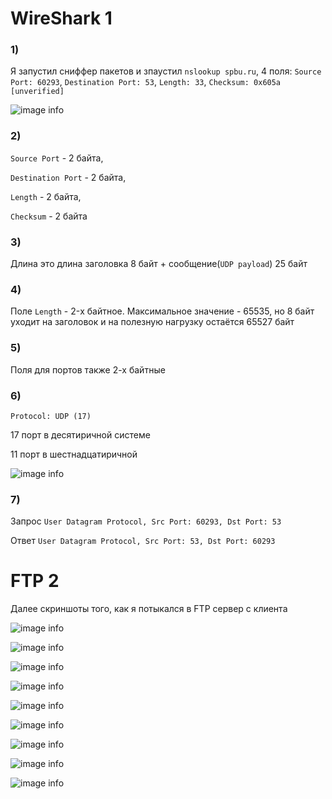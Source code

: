 # WireShark 1

### 1) 

Я запустил сниффер пакетов и зпаустил `nslookup spbu.ru`, 4 поля: `Source Port: 60293`, `Destination Port: 53`,  `Length: 33`,  `Checksum: 0x605a [unverified]`

![image info](./screenshots/Screenshot_2023-04-29_20-49-03.png)

### 2) 

`Source Port` - 2 байта, 

`Destination Port` - 2 байта, 

`Length` - 2 байта, 

`Checksum` - 2 байта

### 3)

Длина это длина заголовка 8 байт + сообщение(`UDP payload`) 25 байт

### 4)

Поле `Length` - 2-х байтное. Максимальное значение - 65535, но 8 байт уходит на заголовок и на полезную нагрузку остаётся 65527 байт

### 5)

Поля для портов также 2-х байтные

### 6)

`Protocol: UDP (17)`

17 порт в десятиричной системе

11 порт в шестнадцатиричной

![image info](./screenshots/Screenshot_2023-04-29_22-19-20.png)

### 7)

Запрос `User Datagram Protocol, Src Port: 60293, Dst Port: 53`

Ответ `User Datagram Protocol, Src Port: 53, Dst Port: 60293`


# FTP 2

Далее скриншоты того, как я потыкался в FTP сервер с клиента

![image info](./screenshots/Screenshot%20(46).png)

![image info](./screenshots/Screenshot%20(47).png)

![image info](./screenshots/Screenshot%20(48).png)

![image info](./screenshots/Screenshot%20(49).png)

![image info](./screenshots/Screenshot%20(50).png)

![image info](./screenshots/Screenshot%20(51).png)

![image info](./screenshots/Screenshot%20(52).png)

![image info](./screenshots/Screenshot%20(53).png)

![image info](./screenshots/Screenshot%20(54).png)

